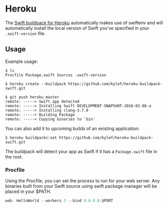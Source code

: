 # Heroku

The [Swift buildpack for Heroku](https://github.com/kylef/heroku-buildpack-swift)
automatically makes use of swiftenv and will automatically install the local
version of Swift you've specified in your `.swift-version` file.

## Usage

Example usage:

```shell
$ ls
Procfile Package.swift Sources .swift-version

$ heroku create --buildpack https://github.com/kylef/heroku-buildpack-swift.git

$ git push heroku master
remote: -----> Swift app detected
remote: -----> Installing Swift DEVELOPMENT-SNAPSHOT-2016-02-08-a
remote: -----> Installing clang-3.7.0
remote: -----> Building Package
remote: -----> Copying binaries to 'bin'
```

You can also add it to upcoming builds of an existing application:

```shell
$ heroku buildpacks:set https://github.com/kylef/heroku-buildpack-swift.git
```

The buildpack will detect your app as Swift if it has a `Package.swift` file in
the root.

### Procfile

Using the Procfile, you can set the process to run for your web server. Any
binaries built from your Swift source using swift package manager will
be placed in your $PATH.

```swift
web: HelloWorld --workers 3 --bind 0.0.0.0:$PORT
```
